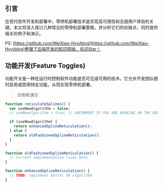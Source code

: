 ## 引言

在现代软件开发和部署中，零停机部署技术是实现高可用性和无缝用户体验的关键。本文将深入探讨几种常见的零停机部署策略，并分析它们的优缺点，同时提供相关的例子和演示。

PS: [https://github.com/WeiXiao-Hyy/blog](https://github.com/WeiXiao-Hyy/blog)整理了后端开发的知识网络，欢迎Star！


## 功能开发(Feature Toggles)

功能开关是一种在运行时控制软件功能是否可见或可用的技术。它允许开发团队随时启用或禁用特定功能，从而实现零停机部署。

> 示例和演示
>

```javascript
function reticulateSplines() {
  var useNewAlgorithm = false;
  // useNewAlgorithm = true; // UNCOMMENT IF YOU ARE WORKING ON THE NEW SR ALGORITHM

  if (useNewAlgorithm) {
    return enhancedSplineReticulation();
  } else {
    return oldFashionedSplineReticulation();
  }
}

function oldFashionedSplineReticulation() {
  // current implementation lives here
}

function enhancedSplineReticulation() {
  // TODO: implement better SR algorithm
}
```